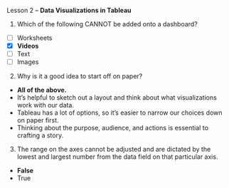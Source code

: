 Lesson 2 – **Data Visualizations in Tableau**

1.  Which of the following CANNOT be added onto a dashboard?

- [ ] Worksheets
- [x]	**Videos**
- [ ]	Text
- [ ]	Images

2.  Why is it a good idea to start off on paper?
-	**All of the above.**
-	It’s helpful to sketch out a layout and think about what visualizations work with our data.
-	Tableau has a lot of options, so it’s easier to narrow our choices down on paper first.
-	Thinking about the purpose, audience, and actions is essential to crafting a story.

3. The range on the axes cannot be adjusted and are dictated by the lowest and largest number from the data field on that particular axis.
-	**False**
-	True
